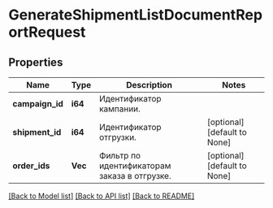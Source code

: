 # GenerateShipmentListDocumentReportRequest

## Properties
Name | Type | Description | Notes
------------ | ------------- | ------------- | -------------
**campaign_id** | **i64** | Идентификатор кампании. | 
**shipment_id** | **i64** | Идентификатор отгрузки. | [optional] [default to None]
**order_ids** | **Vec<i64>** | Фильтр по идентификаторам заказа в отгрузке. | [optional] [default to None]

[[Back to Model list]](../README.md#documentation-for-models) [[Back to API list]](../README.md#documentation-for-api-endpoints) [[Back to README]](../README.md)


